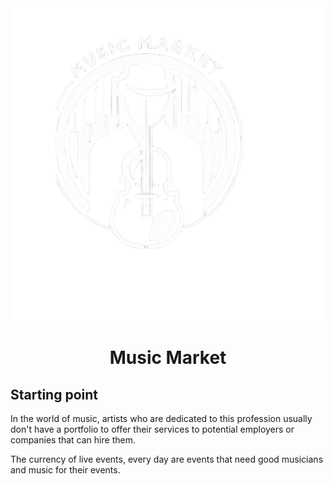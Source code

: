 <div align="center">
<img src="./public/icon/logo.webp" alt="MusicMarket Logo"/>
  <h1>Music Market</h1>
</div>

<div>
<h2>Starting point</h2>
<bold>In the world of music, artists who are dedicated to this profession usually don't have a portfolio to offer their services to potential employers or companies that can hire them.</bold>
<p> The currency of live events, every day are events that need good musicians and music for their events.</p>
  
</div>


